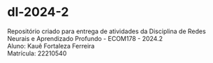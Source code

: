# dl-2024-2
Repositório criado para entrega de atividades da Disciplina de Redes Neurais e Aprendizado Profundo - ECOM178 - 2024.2  
Aluno: Kauê Fortaleza Ferreira  
Matrícula: 22210540
